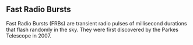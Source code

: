 ## Fast Radio Bursts

Fast Radio Bursts (FRBs) are transient radio pulses of millisecond durations that flash randomly in the sky. They were first discovered by the Parkes Telescope in 2007.